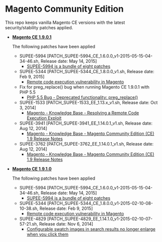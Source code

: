 Magento Community Edition
=========================

This repo keeps vanilla Magento CE versions with the latest security/stability
patches applied.

* [**Magento CE 1.9.0.1**](https://github.com/pmirshad/magento/tree/magento-1.9.0.1)

  The following patches have been applied
  * SUPEE-5994 [PATCH_SUPEE-5994_CE_1.6.0.0_v1-2015-05-15-04-34-46.sh, Release date: May 14, 2015]
    - [SUPEE-5994 is a bundle of eight patches](http://merch.docs.magento.com/ce/user_guide/Magento_Community_Edition_User_Guide.html#magento/patch-releases-2015.html)
  * SUPEE-5344 [PATCH_SUPEE-5344_CE_1.8.0.0_v1.sh, Release date: Feb 9, 2015]
    - [Remote code execution vulnerability in Magento](http://blog.limesoda.com/2015/02/remote-code-execution-sicherheitsluecke-magento/)
  * Fix for preg_replace() bug when running Magento CE 1.9.0.1 with PHP 5.5
    - [PHP 5.5 Bug - Deprecated functionality: preg_replace()](http://magento.stackexchange.com/questions/39903/php-5-5-bug-deprecated-functionality-preg-replace/39934#39934)
  * SUPEE-1533 [PATCH_SUPEE-1533_EE_1.13.x_v1.sh, Release date: Oct 3, 2014]
    - [Magento - Knowledge Base - Resolving a Remote Code Execution Exploit](http://www.magentocommerce.com/knowledge-base/entry/security-add-handler)
  * SUPEE-3941 [PATCH_SUPEE-3941_EE_1.14.0.1_v1.sh, Release date: Aug 12, 2014]
    - [Magento - Knowledge Base - Magento Community Edition (CE) 1.9 Release Notes](http://www.magentocommerce.com/knowledge-base/entry/ce19-later-release-notes#ce19-patches)
  * SUPEE-3762 [PATCH_SUPEE-3762_EE_1.14.0.1_v1.sh, Release date: Aug 12, 2014]
    - [Magento - Knowledge Base - Magento Community Edition (CE) 1.9 Release Notes](http://www.magentocommerce.com/knowledge-base/entry/ce19-later-release-notes#ce19-patches)

* [**Magento CE 1.9.1.0**](https://github.com/pmirshad/magento/tree/magento-1.9.1.0)

  The following patches have been applied
  * SUPEE-5994 [PATCH_SUPEE-5994_CE_1.6.0.0_v1-2015-05-15-04-34-46.sh, Release date: May 14, 2015]
    - [SUPEE-5994 is a bundle of eight patches](http://merch.docs.magento.com/ce/user_guide/Magento_Community_Edition_User_Guide.html#magento/patch-releases-2015.html)
  * SUPEE-5344 [PATCH_SUPEE-5344_CE_1.8.0.0_v1-2015-02-10-08-10-38.sh, Release date: Feb 9, 2015]
    - [Remote code execution vulnerability in Magento](http://blog.limesoda.com/2015/02/remote-code-execution-sicherheitsluecke-magento/)
  * SUPEE-4829 [PATCH_SUPEE-4829_EE_1.14.1.0_v1-2015-02-10-07-57-21.sh, Release date: Nov 6, 2014]
    - [Configurable swatch images in search results no longer enlarge when you click them](http://devdocs.magento.com/guides/m1x/ce19-ee114/ce1.9_release-notes.html#ce-19-1910-patches)
